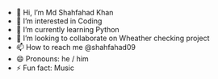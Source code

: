 - 👋 Hi, I’m Md Shahfahad Khan
- 👀 I’m interested in Coding 
- 🌱 I’m currently learning Python
- 💞️ I’m looking to collaborate on Wheather checking project 
- 📫 How to reach me @shahfahad09
- 😄 Pronouns: he / him 
- ⚡ Fun fact: Music

<!---
shahfahad09/shahfahad09 is a ✨ special ✨ repository because its `README.md` (this file) appears on your GitHub profile.
You can click the Preview link to take a look at your changes.
--->
